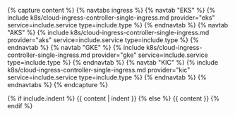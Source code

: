 {% capture content  %}
{% navtabs ingress %}
{% navtab "EKS" %}
{% include k8s/cloud-ingress-controller-single-ingress.md provider="eks" service=include.service type=include.type %}
{% endnavtab %}
{% navtab "AKS" %}
{% include k8s/cloud-ingress-controller-single-ingress.md provider="aks" service=include.service type=include.type %}
{% endnavtab %}
{% navtab "GKE" %}
{% include k8s/cloud-ingress-controller-single-ingress.md provider="gke" service=include.service type=include.type %}
{% endnavtab %}
{% navtab "KIC" %}
{% include k8s/cloud-ingress-controller-single-ingress.md provider="kic" service=include.service type=include.type %}
{% endnavtab %}
{% endnavtabs %}
{% endcapture %}

{% if include.indent %}
{{ content | indent }}
{% else %}
{{ content }}
{% endif %}
